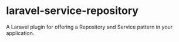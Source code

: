 # laravel-service-repository
A Laravel plugin for offering a Repository and Service pattern in your application.
